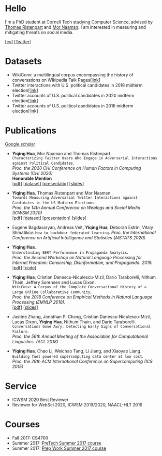 # Hello

I'm a PhD student at Cornell Tech studying Computer Science,
advised by [Thomas Ristenpart](https://rist.tech.cornell.edu/) and [Mor Naaman](https://people.jacobs.cornell.edu/mor/).
I am interested in measuring and mitigating threats on social media.

[[cv](http://vegetable68.github.io/cv.pdf)]
[[Twitter](https://twitter.com/yiqqqing)]

# Datasets
* WikiConv: a multilingual corpus encompassing the history of conversations on Wikipedia Talk Pages[[link](https://convokit.cornell.edu/documentation/wikiconv.html)]
* Twitter interactions with U.S. political candidates in 2018 midterm election[[link](https://figshare.com/articles/U_S_Midterm_Election_Twitter_Dataset_2018/11374062)]
* Twitter accounts of U.S. political candidates in 2020 midterm election[[link](https://github.com/vegetable68/Midterm-2020-candidates)]
* Twitter accounts of U.S. political candidates in 2018 midterm election[[link](https://github.com/vegetable68/Midterm-2018-candidates)]


# Publications

[Google scholar](https://scholar.google.com/citations?user=ING38FQAAAAJ&hl=en)

* **Yiqing Hua**, Mor Naaman and Thomas Ristenpart.  
`Characterizing Twitter Users Who Engage in Adversarial Interactions against Political Candidates`.  
*Proc. the 2020 CHI Conference on Human Factors in Computing Systems (CHI 2020)*  
**Honorable Mention**  
[[pdf](http://vegetable68.github.io/papers/adversarial_user_chi2020.pdf)]
[[dataset](https://figshare.com/articles/U_S_Midterm_Election_Twitter_Dataset_2018/11374062)]
[[presentatio]](https://www.youtube.com/watch?v=hdap4ndgqUk)
[[slides](http://vegetable68.github.io/slides/chi2020_slides.pdf)]

* **Yiqing Hua**, Thomas Ristenpart and Mor Naaman.  
`Towards Measuring Adversarial Twitter Interactions against Candidates in the US Midterm Elections`.  
*Proc. the 14th Annual Conference on Weblogs and Social Media (ICWSM 2020)*  
[[pdf](http://vegetable68.github.io/papers/adversarial_candidates_icwsm2020.pdf)]
[[dataset](https://figshare.com/articles/U_S_Midterm_Election_Twitter_Dataset_2018/11374062)]
[[presentation]](https://youtu.be/skS0L5RrYJk)
[[slides]](http://vegetable68.github.io/slides/icwsm2020_slides.pdf)

* Eugene Bagdasaryan, Andreas Veit, **Yiqing Hua**, Deborah Estrin, Vitaly Shmatikov. 
`How to backdoor federated learning`. 
*Proc. the International Conference on Artificial Intelligence and Statistics (AISTATS 2020).*


* **Yiqing Hua**.  
`Understanding BERT Performance in Propaganda Analysis`.  
*Proc. the Second Workshop on Natural Language Processing for Internet Freedom: Censorship, Disinformation, and Propaganda. 2019.*  
[[pdf](http://vegetable68.github.io/papers/bert_propaganda_emnlp2019.pdf)]
[[code](https://github.com/vegetable68/propaganda_detection)]

* **Yiqing Hua**, Cristian Danescu-Niculescu-Mizil, Dario Taraborelli, Nithum Thain, Jeffery Sorensen and Lucas Dixon.  
`WikiConv: A Corpus of the Complete Conversational History of a Large Online Collaborative Community`.   
*Proc. the 2018 Conference on Empirical Methods in Natural Language Processing (EMNLP 2018).*  
[[pdf](http://vegetable68.github.io/papers/wikiconv_emnlp2018.pdf)]
[[slides](http://vegetable68.github.io/slides/wikiconv_emnlp2018.pdf)]

* Justine Zhang, Jonathan P. Chang, Cristian Danescu-Niculescu-Mizil, Lucas Dixon, **Yiqing Hua**, Nithum Thain, and Dario Taraborelli.  
`Conversations Gone Awry: Detecting Early Signs of Conversational Failure`.   
*Proc. the 56th Annual Meeting of the Association for Computational Linguistics. (ACL 2018)*  

* **Yiqing Hua**, Chao Li, Weichao Tang, Li Jiang, and Xiaoyao Liang.   
`Building fuel powered supercomputing data center at low cost`.  
*Proc. the 29th ACM International Conference on Supercomputing (ICS 2015)*  

# Service

* ICWSM 2020 Best Reviewer
* Reviewer for WebSci 2020, ICWSM 2019/2020, NAACL-HLT 2019

# Courses

* Fall 2017: CS4700
* Summer 2017: [PreTech Summer 2017 course](http://vegetable68.github.io/PreTech) 
* Summer 2017: [Prep Work Summer 2017 course](http://vegetable68.github.io/PreWork)
